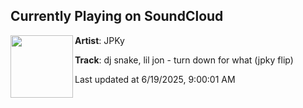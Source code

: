 ## Currently Playing on SoundCloud

[<img align="left" width="100" src="https://i1.sndcdn.com/artworks-4K8g7skh5Swpf0BZ-yFGkfA-t500x500.jpg">](https://soundcloud.com/jpky/turn-down-for-what-jpkyflip?in=saxurn/sets/flavortown)

**Artist**: JPKy 

**Track**: dj snake, lil jon - turn down for what (jpky flip)

Last updated at 6/19/2025, 9:00:01 AM
